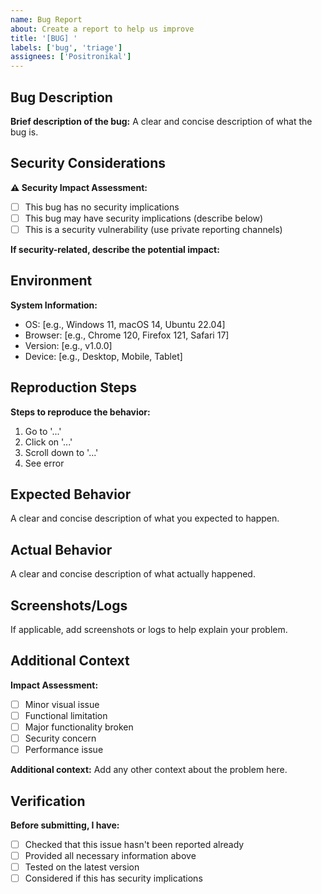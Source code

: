 ```yaml
---
name: Bug Report
about: Create a report to help us improve
title: '[BUG] '
labels: ['bug', 'triage']
assignees: ['Positronikal']
---
```


## Bug Description

**Brief description of the bug:**
A clear and concise description of what the bug is.

## Security Considerations

**⚠️ Security Impact Assessment:**

- [ ] This bug has no security implications
- [ ] This bug may have security implications (describe below)
- [ ] This is a security vulnerability (use private reporting channels)

**If security-related, describe the potential impact:**

## Environment

**System Information:**

- OS: [e.g., Windows 11, macOS 14, Ubuntu 22.04]
- Browser: [e.g., Chrome 120, Firefox 121, Safari 17]
- Version: [e.g., v1.0.0]
- Device: [e.g., Desktop, Mobile, Tablet]

## Reproduction Steps

**Steps to reproduce the behavior:**

1. Go to '...'
2. Click on '...'
3. Scroll down to '...'
4. See error

## Expected Behavior

A clear and concise description of what you expected to happen.

## Actual Behavior

A clear and concise description of what actually happened.

## Screenshots/Logs

If applicable, add screenshots or logs to help explain your problem.

## Additional Context

**Impact Assessment:**

- [ ] Minor visual issue
- [ ] Functional limitation
- [ ] Major functionality broken
- [ ] Security concern
- [ ] Performance issue

**Additional context:**
Add any other context about the problem here.

## Verification

**Before submitting, I have:**

- [ ] Checked that this issue hasn't been reported already
- [ ] Provided all necessary information above
- [ ] Tested on the latest version
- [ ] Considered if this has security implications
